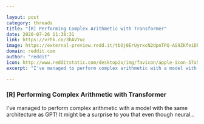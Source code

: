```yaml
---

layout: post
category: threads
title: "[R] Performing Complex Arithmetic with Transformer"
date: 2020-07-26 11:38:31
link: https://vrhk.co/3hAVYuc
image: https://external-preview.redd.it/tbOj0ErUyrxcN2dpnTPQ-AS9ZKfeiDkKDB9zndUa9sQ.jpg?width=420&height=219.895287958&auto=webp&crop=420:219.895287958,smart&s=120726b835b9c6e49160aeacdd37580fde22dac3
domain: reddit.com
author: "reddit"
icon: http://www.redditstatic.com/desktop2x/img/favicon/apple-icon-57x57.png
excerpt: "I've managed to perform complex arithmetic with a model with the same architecture as GPT! It might be a surprise to you that even though neural..."

---
```


### [R] Performing Complex Arithmetic with Transformer

I've managed to perform complex arithmetic with a model with the same architecture as GPT! It might be a surprise to you that even though neural...